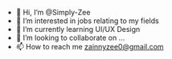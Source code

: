 - 👋 Hi, I’m @Simply-Zee
- 👀 I’m interested in jobs relating to my fields
- 🌱 I’m currently learning UI/UX Design
- 💞️ I’m looking to collaborate on ...
- 📫 How to reach me zainnyzee0@gmail.com

<!---
Simply-Zee/Simply-Zee is a ✨ special ✨ repository because its `README.md` (this file) appears on your GitHub profile.
You can click the Preview link to take a look at your changes.
--->
